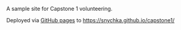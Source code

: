 A sample site for Capstone 1 volunteering.

Deployed via [GitHub pages](https://docs.github.com/en/pages/getting-started-with-github-pages/creating-a-github-pages-site) to https://snychka.github.io/capstone1/